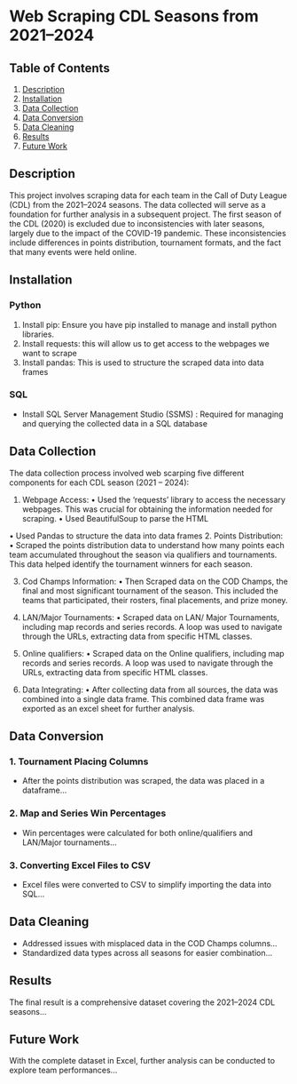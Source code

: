 # Web Scraping CDL Seasons from 2021–2024

## Table of Contents
1. [Description](#description)
2. [Installation](#installation)
3. [Data Collection](#data-collection)
4. [Data Conversion](#data-conversion)
5. [Data Cleaning](#data-cleaning)
6. [Results](#results)
7. [Future Work](#future-work)

## Description
This project involves scraping data for each team in the Call of Duty League (CDL) from the 2021–2024 seasons. The data collected will serve as a foundation for further analysis in a subsequent project. The first season of the CDL (2020) is excluded due to inconsistencies with later seasons, largely due to the impact of the COVID-19 pandemic. These inconsistencies include differences in points distribution, tournament formats, and the fact that many events were held online.

## Installation
### Python
1. Install pip: Ensure you have pip installed to manage and install python libraries.
2. Install requests:  this will allow us to get access to the webpages we want to scrape
3. Install pandas:  This is used to structure the scraped data into data frames 

### SQL
- Install SQL Server Management Studio (SSMS) : Required for managing and querying the collected data in a SQL database

## Data Collection
The data collection process involved web scarping five different components for each CDL season (2021 – 2024):

1.	Webpage Access: 
•	Used the ‘requests’ library to access the necessary webpages. This was crucial for obtaining the information needed for scraping.
•	Used BeautifulSoup to parse the HTML 

•	Used Pandas to structure the data into data frames 
2.	Points Distribution: 
•	Scraped the points distribution data to understand how many points each team accumulated throughout the season via qualifiers and tournaments. This data helped identify the tournament winners for each season. 

3.  Cod Champs Information:
•	Then Scraped data on the COD Champs, the final and most significant tournament of the season. This included the teams that participated, their rosters, final placements, and prize money.

4.	LAN/Major Tournaments: 
•	Scraped data on LAN/ Major Tournaments, including map records and series records. A loop was used to navigate through the URLs, extracting data from specific HTML classes.

5.	Online qualifiers:
•	Scraped data on the Online qualifiers, including map records and series records. A loop was used to navigate through the URLs, extracting data from specific HTML classes. 

6.	Data Integrating:
•	After collecting data from all sources, the data was combined into a single data frame. This combined data frame was exported as an excel sheet for further analysis.


## Data Conversion
### 1. Tournament Placing Columns
- After the points distribution was scraped, the data was placed in a dataframe...

### 2. Map and Series Win Percentages
- Win percentages were calculated for both online/qualifiers and LAN/Major tournaments...

### 3. Converting Excel Files to CSV
- Excel files were converted to CSV to simplify importing the data into SQL...

## Data Cleaning
- Addressed issues with misplaced data in the COD Champs columns...
- Standardized data types across all seasons for easier combination...

## Results
The final result is a comprehensive dataset covering the 2021–2024 CDL seasons...

## Future Work
With the complete dataset in Excel, further analysis can be conducted to explore team performances...
